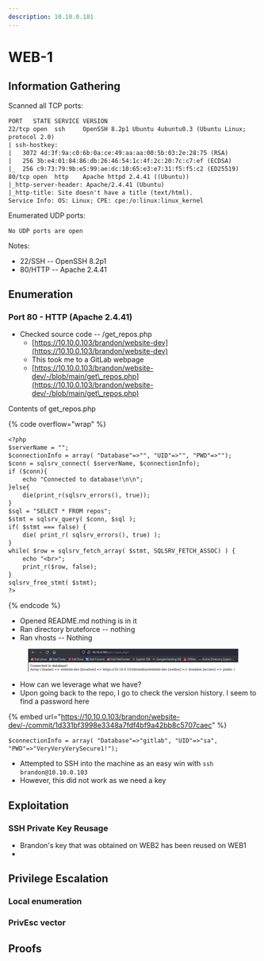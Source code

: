 ```yaml
---
description: 10.10.0.181
---
```


# WEB-1

## Information Gathering

Scanned all TCP ports:

```
PORT   STATE SERVICE VERSION
22/tcp open  ssh     OpenSSH 8.2p1 Ubuntu 4ubuntu0.3 (Ubuntu Linux; protocol 2.0)
| ssh-hostkey: 
|   3072 4d:3f:9a:c0:6b:0a:ce:49:aa:aa:00:5b:03:2e:28:75 (RSA)
|   256 3b:e4:01:84:86:db:26:46:54:1c:4f:2c:20:7c:c7:ef (ECDSA)
|_  256 c9:73:79:9b:e5:99:ae:dc:10:65:e3:e7:31:f5:f5:c2 (ED25519)
80/tcp open  http    Apache httpd 2.4.41 ((Ubuntu))
|_http-server-header: Apache/2.4.41 (Ubuntu)
|_http-title: Site doesn't have a title (text/html).
Service Info: OS: Linux; CPE: cpe:/o:linux:linux_kernel
```

Enumerated UDP ports:

```
No UDP ports are open
```

Notes:

* 22/SSH -- OpenSSH 8.2p1
* 80/HTTP -- Apache 2.4.41

## Enumeration

### Port 80 - HTTP (Apache 2.4.41)

* Checked source code -- /get\_repos.php
  * [https://10.10.0.103/brandon/website-dev](https://10.10.0.103/brandon/website-dev)
  * This took me to a GitLab webpage
  * [https://10.10.0.103/brandon/website-dev/-/blob/main/get\_repos.php](https://10.10.0.103/brandon/website-dev/-/blob/main/get\_repos.php)

Contents of get\_repos.php

{% code overflow="wrap" %}
```
<?php
$serverName = "";
$connectionInfo = array( "Database"=>"", "UID"=>"", "PWD"=>"");
$conn = sqlsrv_connect( $serverName, $connectionInfo);
if ($conn){
    echo "Connected to database!\n\n";
}else{
    die(print_r(sqlsrv_errors(), true));
}
$sql = "SELECT * FROM repos";
$stmt = sqlsrv_query( $conn, $sql );
if( $stmt === false) {
    die( print_r( sqlsrv_errors(), true) );
}
while( $row = sqlsrv_fetch_array( $stmt, SQLSRV_FETCH_ASSOC) ) {
    echo "<br>";
    print_r($row, false);
}
sqlsrv_free_stmt( $stmt);
?>
```
{% endcode %}

* Opened README.md nothing is in it
* Ran directory bruteforce -- nothing
* Ran vhosts -- Nothing

<figure><img src="../../.gitbook/assets/image (10).png" alt=""><figcaption></figcaption></figure>

* How can we leverage what we have?
* Upon going back to the repo, I go to check the version history. I seem to find a password here

{% embed url="https://10.10.0.103/brandon/website-dev/-/commit/1d331bf3998e3348a7fdf4bf9a42bb8c5707caec" %}

```
$connectionInfo = array( "Database"=>"gitlab", "UID"=>"sa", "PWD"=>"VeryVeryVerySecure1!");
```

* Attempted to SSH into the machine as an easy win with `ssh brandon@10.10.0.103`
* However, this did not work as we need a key

## Exploitation

### SSH Private Key Reusage

* Brandon's key that was obtained on WEB2 has been reused on WEB1
*



## Privilege Escalation

### Local enumeration

### PrivEsc vector

## Proofs
